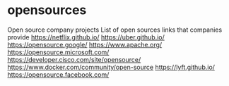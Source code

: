 # opensources
Open source company projects 
List of open sources links that companies provide
https://netflix.github.io/
https://uber.github.io/
https://opensource.google/
https://www.apache.org/
https://opensource.microsoft.com/
https://developer.cisco.com/site/opensource/
https://www.docker.com/community/open-source
https://lyft.github.io/
https://opensource.facebook.com/
